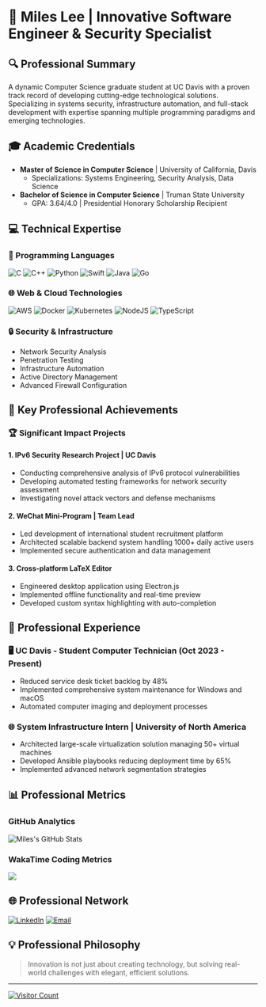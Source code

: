 # 🚀 Miles Lee | Innovative Software Engineer & Security Specialist

## 🔍 Professional Summary
A dynamic Computer Science graduate student at UC Davis with a proven track record of developing cutting-edge technological solutions. Specializing in systems security, infrastructure automation, and full-stack development with expertise spanning multiple programming paradigms and emerging technologies.

## 🎓 Academic Credentials
- **Master of Science in Computer Science** | University of California, Davis
  - Specializations: Systems Engineering, Security Analysis, Data Science
- **Bachelor of Science in Computer Science** | Truman State University
  - GPA: 3.64/4.0 | Presidential Honorary Scholarship Recipient

## 💻 Technical Expertise

### 🔧 Programming Languages
![C](https://img.shields.io/badge/c-%2300599C.svg?style=for-the-badge&logo=c&logoColor=white)
![C++](https://img.shields.io/badge/c++-%2300599C.svg?style=for-the-badge&logo=c%2B%2B&logoColor=white)
![Python](https://img.shields.io/badge/python-3670A0?style=for-the-badge&logo=python&logoColor=ffdd54)
![Swift](https://img.shields.io/badge/swift-F54A2A?style=for-the-badge&logo=swift&logoColor=white)
![Java](https://img.shields.io/badge/java-%23ED8B00.svg?style=for-the-badge&logo=java&logoColor=white)
![Go](https://img.shields.io/badge/go-%2300ADD8.svg?style=for-the-badge&logo=go&logoColor=white)

### 🌐 Web & Cloud Technologies
![AWS](https://img.shields.io/badge/AWS-%23FF9900.svg?style=for-the-badge&logo=amazon-aws&logoColor=white)
![Docker](https://img.shields.io/badge/docker-%230db7ed.svg?style=for-the-badge&logo=docker&logoColor=white)
![Kubernetes](https://img.shields.io/badge/kubernetes-%23326CE5.svg?style=for-the-badge&logo=kubernetes&logoColor=white)
![NodeJS](https://img.shields.io/badge/node.js-6DA55F?style=for-the-badge&logo=node.js&logoColor=white)
![TypeScript](https://img.shields.io/badge/typescript-%23007ACC.svg?style=for-the-badge&logo=typescript&logoColor=white)

### 🔒 Security & Infrastructure
- Network Security Analysis
- Penetration Testing
- Infrastructure Automation
- Active Directory Management
- Advanced Firewall Configuration

## 🚀 Key Professional Achievements

### 🏆 Significant Impact Projects

#### 1. IPv6 Security Research Project | UC Davis
- Conducting comprehensive analysis of IPv6 protocol vulnerabilities
- Developing automated testing frameworks for network security assessment
- Investigating novel attack vectors and defense mechanisms

#### 2. WeChat Mini-Program | Team Lead
- Led development of international student recruitment platform
- Architected scalable backend system handling 1000+ daily active users
- Implemented secure authentication and data management

#### 3. Cross-platform LaTeX Editor
- Engineered desktop application using Electron.js
- Implemented offline functionality and real-time preview
- Developed custom syntax highlighting with auto-completion

## 💼 Professional Experience

### 🖥️ UC Davis - Student Computer Technician (Oct 2023 - Present)
- Reduced service desk ticket backlog by 48%
- Implemented comprehensive system maintenance for Windows and macOS
- Automated computer imaging and deployment processes

### 🌐 System Infrastructure Intern | University of North America
- Architected large-scale virtualization solution managing 50+ virtual machines
- Developed Ansible playbooks reducing deployment time by 65%
- Implemented advanced network segmentation strategies

## 📊 Professional Metrics

### GitHub Analytics
![Miles's GitHub Stats](https://github-readme-stats.vercel.app/api?username=TheRealMilesLee&show_icons=true&theme=radical)

### WakaTime Coding Metrics
<picture>
  <source
    srcset="https://github-readme-stats.vercel.app/api/wakatime?username=Miles_Lee&layout=compact&text_color=f0f6fc&bg_color=00000000&hide_border=true&hide_title=true"
    media="(prefers-color-scheme: dark)"
  />
  <source
    srcset="https://github-readme-stats.vercel.app/api/wakatime?username=Miles_Lee&layout=compact&text_color=1f2328&bg_color=00000000&hide_border=true&hide_title=true"
    media="(prefers-color-scheme: light)"
  />
  <img src="https://github-readme-stats.vercel.app/api/wakatime?username=Miles_Lee&layout=compact&text_color=f0f6fc&bg_color=00000000&hide_border=true&hide_title=true" />
</picture>

## 🌐 Professional Network
[![LinkedIn](https://img.shields.io/badge/LinkedIn-blue?style=for-the-badge&logo=linkedin&logoColor=white)](https://linkedin.com/in/hengyi-li-968744191)
[![Email](https://img.shields.io/badge/Email-D14836?style=for-the-badge&logo=gmail&logoColor=white)](mailto:trdli@ucdavis.edu)

## 💡 Professional Philosophy
> Innovation is not just about creating technology, but solving real-world challenges with elegant, efficient solutions.

---
[![Visitor Count](https://visitcount.itsvg.in/api?id=TheRealMilesLee&icon=0&color=0)](https://visitcount.itsvg.in)
